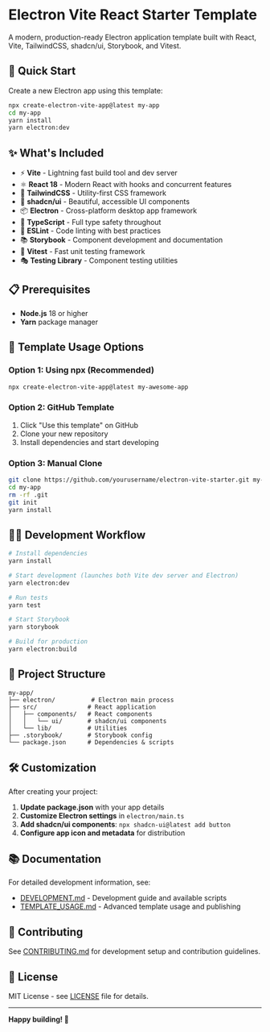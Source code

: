# Electron Vite React Starter Template

A modern, production-ready Electron application template built with React, Vite, TailwindCSS, shadcn/ui, Storybook, and Vitest.

## 🚀 Quick Start

Create a new Electron app using this template:

```bash
npx create-electron-vite-app@latest my-app
cd my-app
yarn install
yarn electron:dev
```

## ✨ What's Included

- ⚡️ **Vite** - Lightning fast build tool and dev server
- ⚛️ **React 18** - Modern React with hooks and concurrent features
- 🎨 **TailwindCSS** - Utility-first CSS framework
- 🎯 **shadcn/ui** - Beautiful, accessible UI components
- 📦 **Electron** - Cross-platform desktop app framework
- 🔧 **TypeScript** - Full type safety throughout
- 🧹 **ESLint** - Code linting with best practices
- 📚 **Storybook** - Component development and documentation
- 🧪 **Vitest** - Fast unit testing framework
- 🎭 **Testing Library** - Component testing utilities

## 📋 Prerequisites

- **Node.js** 18 or higher
- **Yarn** package manager

## 🎯 Template Usage Options

### Option 1: Using npx (Recommended)
```bash
npx create-electron-vite-app@latest my-awesome-app
```

### Option 2: GitHub Template
1. Click "Use this template" on GitHub
2. Clone your new repository
3. Install dependencies and start developing

### Option 3: Manual Clone
```bash
git clone https://github.com/yourusername/electron-vite-starter.git my-app
cd my-app
rm -rf .git
git init
yarn install
```

## 🏃‍♂️ Development Workflow

```bash
# Install dependencies
yarn install

# Start development (launches both Vite dev server and Electron)
yarn electron:dev

# Run tests
yarn test

# Start Storybook
yarn storybook

# Build for production
yarn electron:build
```

## 📁 Project Structure

```
my-app/
├── electron/          # Electron main process
├── src/              # React application
│   ├── components/   # React components
│   │   └── ui/       # shadcn/ui components
│   └── lib/          # Utilities
├── .storybook/       # Storybook config
└── package.json      # Dependencies & scripts
```

## 🛠️ Customization

After creating your project:

1. **Update package.json** with your app details
2. **Customize Electron settings** in `electron/main.ts`
3. **Add shadcn/ui components**: `npx shadcn-ui@latest add button`
4. **Configure app icon and metadata** for distribution

## 📚 Documentation

For detailed development information, see:
- [DEVELOPMENT.md](DEVELOPMENT.md) - Development guide and available scripts
- [TEMPLATE_USAGE.md](TEMPLATE_USAGE.md) - Advanced template usage and publishing

## 🤝 Contributing

See [CONTRIBUTING.md](CONTRIBUTING.md) for development setup and contribution guidelines.

## 📄 License

MIT License - see [LICENSE](LICENSE) file for details.

---

**Happy building! 🎉** 
